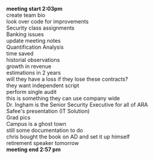 **meeting start 2:03pm**        
create team bio     
look over code for improvements    
Security class assignments    
Banking issues       
update meeting notes      
Quantification Analysis     
time saved     
historial observations    
growth in revenue     
estimations in 2 years     
will they have a loss if they lose these contracts?     
they want independent script     
perform single audit     
this is something they can use company wide    
Dr. Ingham is the Senior Security Executive for all of ARA    
Safee's presentation (IT Solution)           
Grad pics      
Campus is a ghost town     
still some documentation to do      
chris bought the book on AD and set it up himself     
retirement speaker tomorrow      
**meeting end 2:57 pm**           